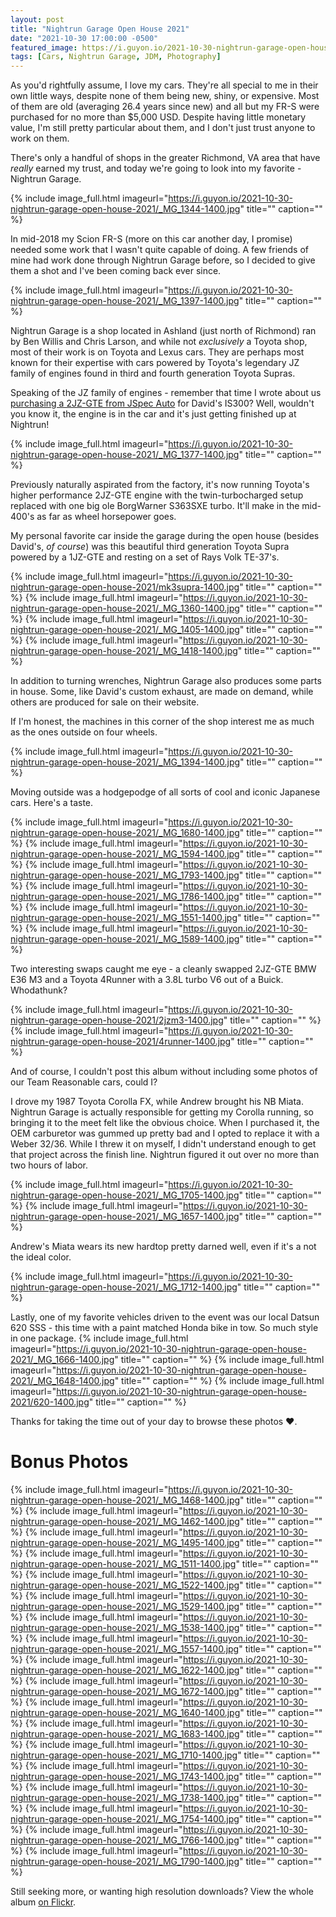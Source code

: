 ```yaml
---
layout: post
title: "Nightrun Garage Open House 2021"
date: "2021-10-30 17:00:00 -0500"
featured_image: https://i.guyon.io/2021-10-30-nightrun-garage-open-house-2021/_MG_1695-1400.jpg
tags: [Cars, Nightrun Garage, JDM, Photography]
---
```


As you'd rightfully assume, I love my cars. They're all special to me in their own little ways, despite none of them being new, shiny, or expensive. Most of them are old (averaging 26.4 years since new) and all but my FR-S were purchased for no more than $5,000 USD. Despite having little monetary value, I'm still pretty particular about them, and I don't just trust anyone to work on them.

There's only a handful of shops in the greater Richmond, VA area that have *really* earned my trust, and today we're going to look into my favorite - Nightrun Garage.

<!--more-->

{% include image_full.html imageurl="https://i.guyon.io/2021-10-30-nightrun-garage-open-house-2021/_MG_1344-1400.jpg" title="" caption="" %}

In mid-2018 my Scion FR-S (more on this car another day, I promise) needed some work that I wasn't quite capable of doing. A few friends of mine had work done through Nightrun Garage before, so I decided to give them a shot and I've been coming back ever since.

{% include image_full.html imageurl="https://i.guyon.io/2021-10-30-nightrun-garage-open-house-2021/_MG_1397-1400.jpg" title="" caption="" %}

Nightrun Garage is a shop located in Ashland (just north of Richmond) ran by Ben Willis and Chris Larson, and while not *exclusively* a Toyota shop, most of their work is on Toyota and Lexus cars. They are perhaps most known for their expertise with cars powered by Toyota's legendary JZ family of engines found in third and fourth generation Toyota Supras.

Speaking of the JZ family of engines - remember that time I wrote about us [purchasing a 2JZ-GTE from JSpec Auto](https://gkubed.com/2019/01/13/jspec-auto-sports-purchasing-a-2jzgte/) for David's IS300? Well, wouldn't you know it, the engine is in the car and it's just getting finished up at Nightrun!

{% include image_full.html imageurl="https://i.guyon.io/2021-10-30-nightrun-garage-open-house-2021/_MG_1377-1400.jpg" title="" caption="" %}

Previously naturally aspirated from the factory, it's now running Toyota's higher performance 2JZ-GTE engine with the twin-turbocharged setup replaced with one big ole BorgWarner S363SXE turbo. It'll make in the mid-400's as far as wheel horsepower goes.

My personal favorite car inside the garage during the open house (besides David's, *of course*) was this beautiful third generation Toyota Supra powered by a 1JZ-GTE and resting on a set of Rays Volk TE-37's.

{% include image_full.html imageurl="https://i.guyon.io/2021-10-30-nightrun-garage-open-house-2021/mk3supra-1400.jpg" title="" caption="" %}
{% include image_full.html imageurl="https://i.guyon.io/2021-10-30-nightrun-garage-open-house-2021/_MG_1360-1400.jpg" title="" caption="" %}
{% include image_full.html imageurl="https://i.guyon.io/2021-10-30-nightrun-garage-open-house-2021/_MG_1405-1400.jpg" title="" caption="" %}
{% include image_full.html imageurl="https://i.guyon.io/2021-10-30-nightrun-garage-open-house-2021/_MG_1418-1400.jpg" title="" caption="" %}

In addition to turning wrenches, Nightrun Garage also produces some parts in house. Some, like David's custom exhaust, are made on demand, while others are produced for sale on their website.

If I'm honest, the machines in this corner of the shop interest me as much as the ones outside on four wheels.

{% include image_full.html imageurl="https://i.guyon.io/2021-10-30-nightrun-garage-open-house-2021/_MG_1394-1400.jpg" title="" caption="" %}

Moving outside was a hodgepodge of all sorts of cool and iconic Japanese cars. Here's a taste.

{% include image_full.html imageurl="https://i.guyon.io/2021-10-30-nightrun-garage-open-house-2021/_MG_1680-1400.jpg" title="" caption="" %}
{% include image_full.html imageurl="https://i.guyon.io/2021-10-30-nightrun-garage-open-house-2021/_MG_1594-1400.jpg" title="" caption="" %}
{% include image_full.html imageurl="https://i.guyon.io/2021-10-30-nightrun-garage-open-house-2021/_MG_1793-1400.jpg" title="" caption="" %}
{% include image_full.html imageurl="https://i.guyon.io/2021-10-30-nightrun-garage-open-house-2021/_MG_1786-1400.jpg" title="" caption="" %}
{% include image_full.html imageurl="https://i.guyon.io/2021-10-30-nightrun-garage-open-house-2021/_MG_1551-1400.jpg" title="" caption="" %}
{% include image_full.html imageurl="https://i.guyon.io/2021-10-30-nightrun-garage-open-house-2021/_MG_1589-1400.jpg" title="" caption="" %}

Two interesting swaps caught me eye - a cleanly swapped 2JZ-GTE BMW E36 M3 and a Toyota 4Runner with a 3.8L turbo V6 out of a Buick. Whodathunk?

{% include image_full.html imageurl="https://i.guyon.io/2021-10-30-nightrun-garage-open-house-2021/2jzm3-1400.jpg" title="" caption="" %}
{% include image_full.html imageurl="https://i.guyon.io/2021-10-30-nightrun-garage-open-house-2021/4runner-1400.jpg" title="" caption="" %}

And of course, I couldn't post this album without including some photos of our Team Reasonable cars, could I?

I drove my 1987 Toyota Corolla FX, while Andrew brought his NB Miata. Nightrun Garage is actually responsible for getting my Corolla running, so bringing it to the meet felt like the obvious choice. When I purchased it, the OEM carburetor was gummed up pretty bad and I opted to replace it with a Weber 32/36. While I threw it on myself, I didn't understand enough to get that project across the finish line. Nightrun figured it out over no more than two hours of labor.

{% include image_full.html imageurl="https://i.guyon.io/2021-10-30-nightrun-garage-open-house-2021/_MG_1705-1400.jpg" title="" caption="" %}
{% include image_full.html imageurl="https://i.guyon.io/2021-10-30-nightrun-garage-open-house-2021/_MG_1657-1400.jpg" title="" caption="" %}

Andrew's Miata wears its new hardtop pretty darned well, even if it's a not the ideal color.

{% include image_full.html imageurl="https://i.guyon.io/2021-10-30-nightrun-garage-open-house-2021/_MG_1712-1400.jpg" title="" caption="" %}

Lastly, one of my favorite vehicles driven to the event was our local Datsun 620 SSS - this time with a paint matched Honda bike in tow. So much style in one package.
{% include image_full.html imageurl="https://i.guyon.io/2021-10-30-nightrun-garage-open-house-2021/_MG_1666-1400.jpg" title="" caption="" %}
{% include image_full.html imageurl="https://i.guyon.io/2021-10-30-nightrun-garage-open-house-2021/_MG_1648-1400.jpg" title="" caption="" %}
{% include image_full.html imageurl="https://i.guyon.io/2021-10-30-nightrun-garage-open-house-2021/620-1400.jpg" title="" caption="" %}

Thanks for taking the time out of your day to browse these photos ❤.

# Bonus Photos
{% include image_full.html imageurl="https://i.guyon.io/2021-10-30-nightrun-garage-open-house-2021/_MG_1468-1400.jpg" title="" caption="" %}
{% include image_full.html imageurl="https://i.guyon.io/2021-10-30-nightrun-garage-open-house-2021/_MG_1462-1400.jpg" title="" caption="" %}
{% include image_full.html imageurl="https://i.guyon.io/2021-10-30-nightrun-garage-open-house-2021/_MG_1495-1400.jpg" title="" caption="" %}
{% include image_full.html imageurl="https://i.guyon.io/2021-10-30-nightrun-garage-open-house-2021/_MG_1511-1400.jpg" title="" caption="" %}
{% include image_full.html imageurl="https://i.guyon.io/2021-10-30-nightrun-garage-open-house-2021/_MG_1522-1400.jpg" title="" caption="" %}
{% include image_full.html imageurl="https://i.guyon.io/2021-10-30-nightrun-garage-open-house-2021/_MG_1529-1400.jpg" title="" caption="" %}
{% include image_full.html imageurl="https://i.guyon.io/2021-10-30-nightrun-garage-open-house-2021/_MG_1538-1400.jpg" title="" caption="" %}
{% include image_full.html imageurl="https://i.guyon.io/2021-10-30-nightrun-garage-open-house-2021/_MG_1557-1400.jpg" title="" caption="" %}
{% include image_full.html imageurl="https://i.guyon.io/2021-10-30-nightrun-garage-open-house-2021/_MG_1622-1400.jpg" title="" caption="" %}
{% include image_full.html imageurl="https://i.guyon.io/2021-10-30-nightrun-garage-open-house-2021/_MG_1672-1400.jpg" title="" caption="" %}
{% include image_full.html imageurl="https://i.guyon.io/2021-10-30-nightrun-garage-open-house-2021/_MG_1640-1400.jpg" title="" caption="" %}
{% include image_full.html imageurl="https://i.guyon.io/2021-10-30-nightrun-garage-open-house-2021/_MG_1683-1400.jpg" title="" caption="" %}
{% include image_full.html imageurl="https://i.guyon.io/2021-10-30-nightrun-garage-open-house-2021/_MG_1710-1400.jpg" title="" caption="" %}
{% include image_full.html imageurl="https://i.guyon.io/2021-10-30-nightrun-garage-open-house-2021/_MG_1743-1400.jpg" title="" caption="" %}
{% include image_full.html imageurl="https://i.guyon.io/2021-10-30-nightrun-garage-open-house-2021/_MG_1738-1400.jpg" title="" caption="" %}
{% include image_full.html imageurl="https://i.guyon.io/2021-10-30-nightrun-garage-open-house-2021/_MG_1754-1400.jpg" title="" caption="" %}
{% include image_full.html imageurl="https://i.guyon.io/2021-10-30-nightrun-garage-open-house-2021/_MG_1766-1400.jpg" title="" caption="" %}
{% include image_full.html imageurl="https://i.guyon.io/2021-10-30-nightrun-garage-open-house-2021/_MG_1790-1400.jpg" title="" caption="" %}

Still seeking more, or wanting high resolution downloads? View the whole album [on Flickr](https://www.flickr.com/photos/gkubed/albums/72157720087757813).
